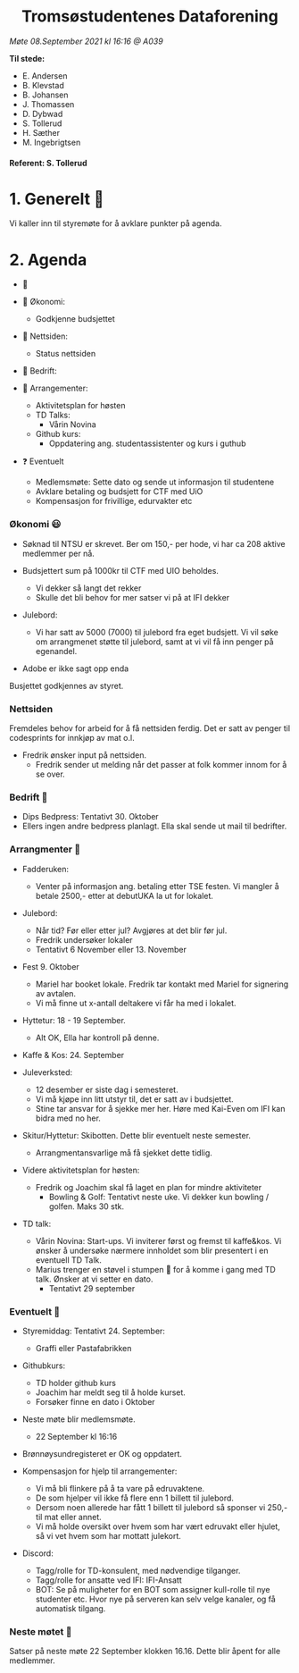 <h1> <center> Tromsøstudentenes Dataforening </center> </h1>

*Møte 08.September 2021 kl 16:16 @ A039*

**Til stede:**
* E. Andersen
* B. Klevstad 
* B. Johansen
* J. Thomassen
* D. Dybwad 
* S. Tollerud 
* H. Sæther
* M. Ingebrigtsen

#### Referent:  S. Tollerud

# 1. Generelt :blue_heart:
Vi kaller inn til styremøte for å avklare punkter på agenda. 

# 2. Agenda
* :purple_heart: 
* :purple_heart: Økonomi:
    - Godkjenne budsjettet 
* :purple_heart: Nettsiden:
    - Status nettsiden 
* :purple_heart: Bedrift:
    
* :purple_heart: Arrangementer: 
    - Aktivitetsplan for høsten
    - TD Talks: 
        - Vårin Novina 
    - Github kurs: 
        - Oppdatering ang. studentassistenter og kurs i guthub
* :question: Eventuelt
    - Medlemsmøte: Sette dato og sende ut informasjon til studentene
    - Avklare betaling og budsjett for CTF med UiO
    - Kompensasjon for frivillige, edurvakter etc

### Økonomi :smiley: 

* Søknad til NTSU er skrevet. Ber om 150,- per hode, vi har ca 208 aktive medlemmer per nå. 
* Budsjettert sum på 1000kr til CTF med UIO beholdes. 
    - Vi dekker så langt det rekker
    - Skulle det bli behov for mer satser vi på at IFI dekker

* Julebord:
    - Vi har satt av 5000 (7000) til julebord fra eget budsjett. 
    Vi vil søke om arrangmenet støtte til julebord, samt at vi vil få inn penger på egenandel. 

* Adobe er ikke sagt opp enda

Busjettet godkjennes av styret. 

### Nettsiden 
Fremdeles behov for arbeid for å få nettsiden ferdig. Det er satt av penger til codesprints for innkjøp av mat o.l. 

* Fredrik ønsker input på nettsiden. 
    - Fredrik sender ut melding når det passer at folk kommer innom for å se over.

### Bedrift :hear_no_evil:

* Dips Bedpress: Tentativt 30. Oktober
* Ellers ingen andre bedpress planlagt. Ella skal sende ut mail til bedrifter.

### Arrangmenter :open_hands:

* Fadderuken: 
    - Venter på informasjon ang. betaling etter TSE festen. Vi mangler å betale 2500,- etter at debutUKA la ut for lokalet. 

* Julebord:
    - Når tid? Før eller etter jul? Avgjøres at det blir før jul. 
    - Fredrik undersøker lokaler 
    - Tentativt 6 November eller 13. November 

* Fest 9. Oktober
    - Mariel har booket lokale. Fredrik tar kontakt med Mariel for signering av avtalen. 
    - Vi må finne ut x-antall deltakere vi får ha med i lokalet.

* Hyttetur: 18 - 19 September.
    - Alt OK, Ella har kontroll på denne. 

* Kaffe & Kos: 24. September

* Juleverksted: 
    - 12 desember er siste dag i semesteret.
    - Vi må kjøpe inn litt utstyr til, det er satt av i budsjettet. 
    - Stine tar ansvar for å sjekke mer her. Høre med Kai-Even om IFI kan bidra med no her. 

* Skitur/Hyttetur: Skibotten. Dette blir eventuelt neste semester. 
    - Arrangmentansvarlige må få sjekket dette tidlig. 

* Videre aktivitetsplan for høsten: 
    - Fredrik og Joachim skal få laget en plan for mindre aktiviteter
        - Bowling & Golf: Tentativt neste uke. Vi dekker kun bowling / golfen. Maks 30 stk.
   
* TD talk: 
    - Vårin Novina: Start-ups. Vi inviterer først og fremst til kaffe&kos. Vi ønsker å undersøke nærmere
    innholdet som blir presentert i en eventuell TD Talk. 
    - Marius trenger en støvel i stumpen :hiking_boot: for å komme i gang med TD talk. Ønsker at vi setter en dato. 
        - Tentativt 29 september 

### Eventuelt :no_good:

* Styremiddag: Tentativt 24. September:
    - Graffi eller Pastafabrikken

* Githubkurs: 
    - TD holder github kurs
    - Joachim har meldt seg til å holde kurset.
    - Forsøker finne en dato i Oktober

* Neste møte blir medlemsmøte. 
    - 22 September kl 16:16

* Brønnøysundregisteret er OK og oppdatert.

* Kompensasjon for hjelp til arrangementer: 
    - Vi må bli flinkere på å ta vare på edruvaktene. 
    - De som hjelper vil ikke få flere enn 1 billett til julebord. 
    - Dersom noen allerede har fått 1 billett til julebord så sponser vi 250,- til mat eller annet.
    - Vi må holde oversikt over hvem som har vært edruvakt eller hjulet, så vi vet hvem som har mottatt julekort.

* Discord:
    - Tagg/rolle for TD-konsulent, med nødvendige tilganger. 
    - Tagg/rolle for ansatte ved IFI: IFI-Ansatt 
    - BOT: Se på muligheter for en BOT som assigner kull-rolle til nye studenter etc.
    Hvor nye på serveren kan selv velge kanaler, og få automatisk tilgang.

### Neste møtet :calendar:
Satser på neste møte 22 September klokken 16.16. Dette blir åpent for alle medlemmer.







